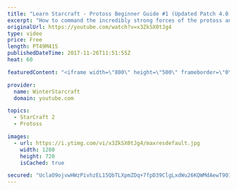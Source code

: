 ```yaml
---
title: "Learn Starcraft - Protoss Beginner Guide #1 (Updated Patch 4.0 FREE TO PLAY)"
excerpt: "How to command the incredibly strong forces of the protoss and cover weaknesses against the other inferior races. Updated for patch 4.0! This guide is not intended for COMPLETELY new players, but those who have played several games/campaign missions and grasp the very basics."
originalUrl: https://youtube.com/watch?v=x3ZkSX0tJg4
type: video
price: Free
length: PT49M41S
publishedDateTime: 2017-11-26T11:51:55Z
heat: 60

featuredContent: "<iframe width=\"800\" height=\"500\" frameborder=\"0\" src=\"https://www.youtube.com/embed/x3ZkSX0tJg4\" allow=\"accelerometer; autoplay; encrypted-media; gyroscope; picture-in-picture\" allowfullscreen></iframe>"

provider:
  name: WinterStarcraft
  domain: youtube.com

topics:
  - StarCraft 2
  - Protoss

images:
  - url: https://i.ytimg.com/vi/x3ZkSX0tJg4/maxresdefault.jpg
    width: 1280
    height: 720
    isCached: true

secured: "UclaO9ojvwHWzPivhzEL15QbTLXpmZDq+7fpD39ClgLxdWu26KQWMdAewT9O1URcxr7iIOwdUwRJzAK7WqGwH3sdBppu+OMZ7Mb0I8jEciGorHajLC75JSZKfNqtIq/aDWB9Zd3AuIMmI8nj+DuUICjI4euAqYrxpL4x/fLJloUUa1aaxWXbhYRN6g5lvoIfqyPhd9Nu9TE5JUl0gQszUUzqlTK6Wgumm7mr6pL0Elu7gwBYmYLynnzzBqSJ9z+e63VlbNsLDWEkLsEHNkVanjaxlP4yxTHK7tfm6m18GY8Dfhl/PxYv83Aw4+o8hdMVhr20/P0ZgyiRVfpeceD8D41NtQmKoq17nK0iB3M52A+GmIziylv4Omsm1CZzB85hwICHtVY0wSecLnMln9e5O+c60WKmZPMPXZ9ChSSfYPKaBGO6eFrkL3IwtcBXoqDc;M8LLRgm5jTI+k/nUcdSEzw=="
---
```


